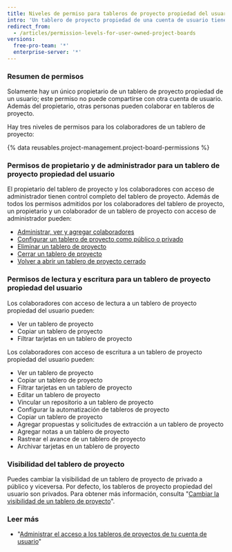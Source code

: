 ```yaml
---
title: Niveles de permiso para tableros de proyecto propiedad del usuario
intro: 'Un tablero de proyecto propiedad de una cuenta de usuario tiene dos niveles de permiso: el del propietario del tablero de proyecto y el de los colaboradores.'
redirect_from:
  - /articles/permission-levels-for-user-owned-project-boards
versions:
  free-pro-team: '*'
  enterprise-server: '*'
---
```


### Resumen de permisos

Solamente hay un único propietario de un tablero de proyecto propiedad de un usuario; este permiso no puede compartirse con otra cuenta de usuario. Además del propietario, otras personas pueden colaborar en tableros de proyecto.

Hay tres niveles de permisos para los colaboradores de un tablero de proyecto:

{% data reusables.project-management.project-board-permissions %}

### Permisos de propietario y de administrador para un tablero de proyecto propiedad del usuario

El propietario del tablero de proyecto y los colaboradores con acceso de administrador tienen control completo del tablero de proyecto. Además de todos los permisos admitidos por los colaboradores del tablero de proyecto, un propietario y un colaborador de un tablero de proyecto con acceso de administrador pueden:

- [Administrar, ver y agregar colaboradores](/articles/managing-access-to-your-user-account-s-project-boards)
- [Configurar un tablero de proyecto como público o privado](/articles/changing-project-board-visibility)
- [Eliminar un tablero de proyecto](/articles/deleting-a-project-board/)
- [Cerrar un tablero de proyecto](/articles/closing-a-project-board/)
- [Volver a abrir un tablero de proyecto cerrado](/articles/reopening-a-closed-project-board)

### Permisos de lectura y escritura para un tablero de proyecto propiedad del usuario

Los colaboradores con acceso de lectura a un tablero de proyecto propiedad del usuario pueden:

- Ver un tablero de proyecto
- Copiar un tablero de proyecto
- Filtrar tarjetas en un tablero de proyecto

Los colaboradores con acceso de escritura a un tablero de proyecto propiedad del usuario pueden:

- Ver un tablero de proyecto
- Copiar un tablero de proyecto
- Filtrar tarjetas en un tablero de proyecto
- Editar un tablero de proyecto
- Vincular un repositorio a un tablero de proyecto
- Configurar la automatización de tableros de proyecto
- Copiar un tablero de proyecto
- Agregar propuestas y solicitudes de extracción a un tablero de proyecto
- Agregar notas a un tablero de proyecto
- Rastrear el avance de un tablero de proyecto
- Archivar tarjetas en un tablero de proyecto

### Visibilidad del tablero de proyecto

Puedes cambiar la visibilidad de un tablero de proyecto de privado a público y viceversa. Por defecto, los tableros de proyecto propiedad del usuario son privados. Para obtener más información, consulta "[Cambiar la visibilidad de un tablero de proyecto](/articles/changing-project-board-visibility)".

### Leer más

  - "[Administrar el acceso a los tableros de proyectos de tu cuenta de usuario](/articles/managing-access-to-your-user-account-s-project-boards)"
